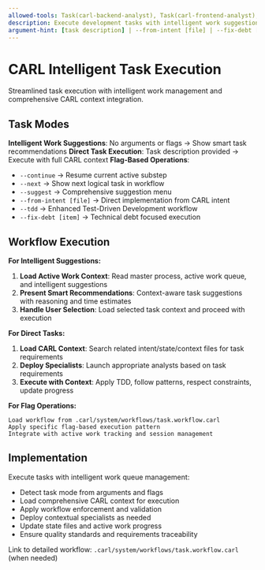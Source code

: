 ```yaml
---
allowed-tools: Task(carl-backend-analyst), Task(carl-frontend-analyst), Task(carl-architecture-analyst), Task(carl-requirements-analyst), Task(carl-debt-analyst), Read, Write, Edit, MultiEdit, Bash, Glob, Grep
description: Execute development tasks with intelligent work suggestions and comprehensive CARL context integration
argument-hint: [task description] | --from-intent [file] | --fix-debt [item] | --tdd | --continue | --next | --suggest
---
```


# CARL Intelligent Task Execution

Streamlined task execution with intelligent work management and comprehensive CARL context integration.

## Task Modes

**Intelligent Work Suggestions**: No arguments or flags → Show smart task recommendations
**Direct Task Execution**: Task description provided → Execute with full CARL context
**Flag-Based Operations**: 
- `--continue` → Resume current active substep
- `--next` → Show next logical task in workflow
- `--suggest` → Comprehensive suggestion menu
- `--from-intent [file]` → Direct implementation from CARL intent
- `--tdd` → Enhanced Test-Driven Development workflow
- `--fix-debt [item]` → Technical debt focused execution

## Workflow Execution

**For Intelligent Suggestions:**
1. **Load Active Work Context**: Read master process, active work queue, and intelligent suggestions
2. **Present Smart Recommendations**: Context-aware task suggestions with reasoning and time estimates
3. **Handle User Selection**: Load selected task context and proceed with execution

**For Direct Tasks:**
1. **Load CARL Context**: Search related intent/state/context files for task requirements
2. **Deploy Specialists**: Launch appropriate analysts based on task requirements
3. **Execute with Context**: Apply TDD, follow patterns, respect constraints, update progress

**For Flag Operations:**
```
Load workflow from .carl/system/workflows/task.workflow.carl
Apply specific flag-based execution pattern
Integrate with active work tracking and session management
```

## Implementation

Execute tasks with intelligent work queue management:
- Detect task mode from arguments and flags
- Load comprehensive CARL context for execution
- Apply workflow enforcement and validation
- Deploy contextual specialists as needed
- Update state files and active work progress
- Ensure quality standards and requirements traceability

Link to detailed workflow: `.carl/system/workflows/task.workflow.carl` (when needed)